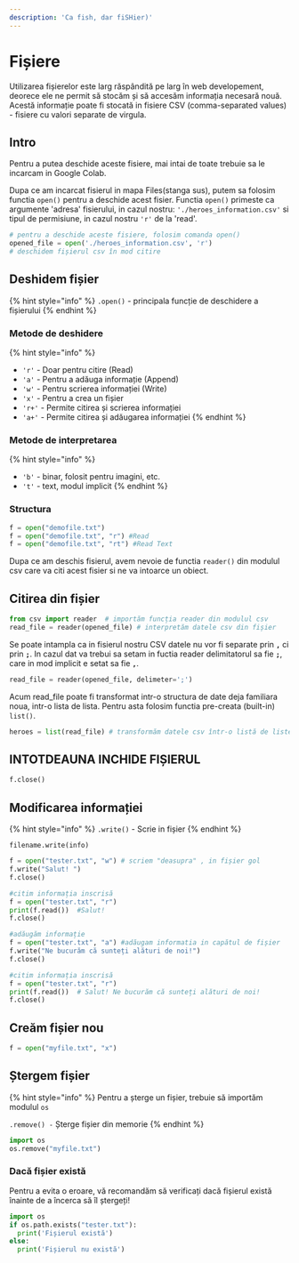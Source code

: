 ```yaml
---
description: 'Ca fish, dar fiSHier)'
---
```


# Fișiere

Utilizarea fișierelor este larg răspândită pe larg în web developement, deorece ele ne permit să stocăm și să accesăm informația necesară nouă. Acestă informație poate fi stocată in fisiere CSV \(comma-separated values\) - fisiere cu valori separate de virgula.

## Intro

Pentru a putea deschide aceste fisiere, mai intai de toate trebuie sa le incarcam in Google Colab.

Dupa ce am incarcat fisierul in mapa Files\(stanga sus\), putem sa folosim functia `open()` pentru a deschide acest fisier. Functia `open()` primeste ca argumente 'adresa' fisierului, in cazul nostru: `'./heroes_information.csv'` si tipul de permisiune, in cazul nostru `'r'` de la 'read'.

```python
# pentru a deschide aceste fisiere, folosim comanda open()
opened_file = open('./heroes_information.csv', 'r') 
# deschidem fișierul csv în mod citire
```

## Deshidem fișier

{% hint style="info" %}
`.open()` - principala funcție de deschidere a fișierului
{% endhint %}

### Metode de deshidere

{% hint style="info" %}
* `'r'` - Doar pentru citire \(Read\)
* `'a'` - Pentru a adăuga informație \(Append\)
* `'w'` - Pentru scrierea informației \(Write\)
* `'x'` - Pentru a crea un fișier
* `'r+'` - Permite citirea și scrierea informației
* `'a+'` - Permite citirea și adăugarea informației
{% endhint %}

### Metode de interpretarea 

{% hint style="info" %}
* `'b'` - binar, folosit pentru imagini, etc.
* `'t'` - text, modul implicit
{% endhint %}

### Structura

```python
f = open("demofile.txt") 
f = open("demofile.txt", "r") #Read
f = open("demofile.txt", "rt") #Read Text
```

 Dupa ce am deschis fisierul, avem nevoie de functia `reader()` din modulul csv care va citi acest fisier si ne va intoarce un obiect.

## Citirea din fișier

```python
from csv import reader  # importăm funcția reader din modulul csv 
read_file = reader(opened_file) # interpretăm datele csv din fișier
```

Se poate intampla ca in fisierul nostru CSV datele nu vor fi separate prin **`,`** ci prin **`;`**. In cazul dat va trebui sa setam in fuctia reader delimitatorul sa fie **`;`**, care in mod implicit e setat sa fie **`,`**.

```python
read_file = reader(opened_file, delimeter=';')
```

Acum read\_file poate fi transformat intr-o structura de date deja familiara noua, intr-o lista de lista. Pentru asta folosim functia pre-creata \(built-in\) `list()`.

```python
heroes = list(read_file) # transformăm datele csv într-o listă de liste
```

## INTOTDEAUNA INCHIDE FIȘIERUL

```python
f.close()
```

## Modificarea informației

{% hint style="info" %}
`.write()` - Scrie in fișier
{% endhint %}

`filename.write(info)`

```python
f = open("tester.txt", "w") # scriem "deasupra" , in fișier gol 
f.write("Salut! ")
f.close()

#citim informația inscrisă
f = open("tester.txt", "r")
print(f.read())  #Salut!
f.close()

#adăugăm informație
f = open("tester.txt", "a") #adăugam informatia in capătul de fișier
f.write("Ne bucurăm că sunteți alături de noi!")
f.close()

#citim informația inscrisă
f = open("tester.txt", "r")
print(f.read())  # Salut! Ne bucurăm că sunteți alături de noi!
f.close()
```

## Creăm fișier nou

```python
f = open("myfile.txt", "x")
```

## Ștergem fișier

{% hint style="info" %}
Pentru a șterge un fișier, trebuie să importăm modulul `os`

`.remove() -` Șterge fișier din memorie
{% endhint %}

```python
import os
os.remove("myfile.txt")
```

### Dacă fișier există

Pentru a evita  o eroare, vă recomandăm să verificați dacă fișierul există înainte de a încerca să îl ștergeți!

```python
import os
if os.path.exists("tester.txt"):
  print('Fișierul există')
else:
  print('Fișierul nu există')
```

